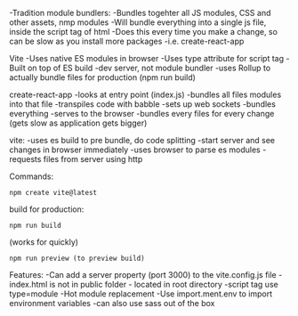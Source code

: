 -Tradition module bundlers: 
    -Bundles togehter all JS modules, CSS and other assets, nmp modules
    -Will bundle everything into a single js file, inside the script tag of html
    -Does this every time you make a change, so can be slow as you install more packages
    -i.e. create-react-app

Vite
-Uses native ES modules in browser
-Uses type attribute for script tag
-Built on top of ES build
-dev server, not module bundler
-uses Rollup to actually bundle files for production (npm run build)


create-react-app
-looks at entry point (index.js)
-bundles all files modules into that file
-transpiles code with babble
-sets up web sockets
-bundles everything
-serves to the browser
-bundles every files for every change (gets slow as application gets bigger)


vite:
-uses es build to pre bundle, do code splitting
-start server and see changes in browser immediately
-uses browser to parse es modules
-requests files from server using http

Commands:

```
npm create vite@latest
```

build for production: 

```
npm run build
```

(works for quickly)
```
npm run preview (to preview build)
```


Features: 
-Can add a server property (port 3000) to the vite.config.js file
-index.html is not in public folder - located in root directory
-script tag use type=module
-Hot module replacement
-Use import.ment.env to import environment variables
-can also use sass out of the box
